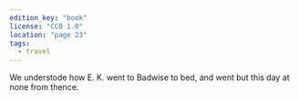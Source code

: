 ```yaml
---
edition_key: "book"
license: "CC0 1.0"
location: "page 23"
tags:
  - travel
---
```

We understode how E. K. went to Badwise to bed, and
went but this day at none from thence.
